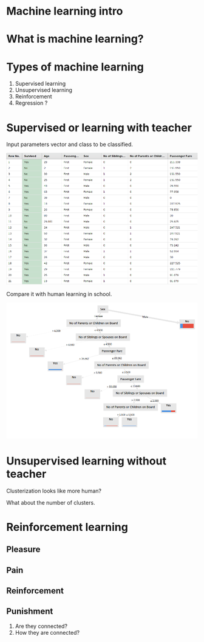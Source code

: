 # Machine learning intro

# What is machine learning?

# Types of machine learning

1. Supervised learning 
1. Unsupervised learning
1. Reinforcement 
1. Regression ?

# Supervised or learning with teacher

Input parameters vector and class to be classified.

![Input data](titanic_data.png)

Compare it with human learning in school.

![Decision tree](decision_tree.png)

# Unsupervised learning without teacher

Clusterization looks like more human?

What about the number of clusters.

# Reinforcement learning

## Pleasure

## Pain

## Reinforcement

## Punishment

1. Are they connected?
1. How they are connected?



